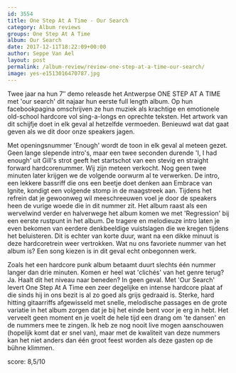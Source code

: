 ```yaml
---
id: 3554
title: One Step At A Time - Our Search
category: Album reviews
groups: One Step At A Time
album: Our Search
date: 2017-12-11T18:22:09+00:00
author: Seppe Van Ael
layout: post
permalink: /album-review/review-one-step-at-a-time-our-search/
image: yes-e1513016470787.jpg
---
```

Twee jaar na hun 7&#8243; demo releasde het Antwerpse ONE STEP AT A TIME met 'our search' dit najaar hun eerste full length album. Op hun facebookpagina omschrijven ze hun muziek als krachtige en emotionele old-school hardcore vol sing-a-longs en oprechte teksten. Het artwork van dit schijfje doet in elk geval al hetzelfde vermoeden. Benieuwd wat dat gaat geven als we dit door onze speakers jagen.

Met openingsnummer 'Enough' wordt de toon in elk geval al meteen gezet. Geen lange slepende intro's, maar een twee seconden durende 'I, I had enough' uit Gill's strot geeft het startschot van een stevig en straight forward hardcorenummer. Wij zijn meteen verkocht. Nog geen twee minuten later krijgen we de volgende oorwurm al te verwerken. De intro, een lekkere bassriff die ons een beetje doet denken aan Embrace van Ignite, kondigt een volgende stomp in de maagstreek aan. Tijdens het refrein dat je gewoonweg wil meeschreeuwen voel je door de speakers heen de vurige woede die in dit nummer zit. Het album raast als een wervelwind verder en halverwege het album komen we met 'Regression' bij een eerste rustpunt in het album. De tragere en melodieuze intro laten je even bekomen van eerdere denkbeeldige vuistslagen die we kregen tijdens het beluisteren. Dit is echter van korte duur, want na een dikke minuut is deze hardcoretrein weer vertrokken. Wat nu ons favoriete nummer van het album is? Een song kiezen is in dit geval echt onbegonnen werk.

Zoals het een hardcore punk album betaamt duurt slechts één nummer langer dan drie minuten. Komen er heel wat 'clichés' van het genre terug? Ja. Haalt dit het niveau naar beneden? In geen geval. Met 'Our Search' levert One Step At A Time een zeer degelijke en intense hardcore plaat af die sinds hij in ons bezit is al zo goed als grijs gedraaid is. Sterke, hard hitting gitaarriffs afgewisseld met snelle, melodische passages en de grote variatie in het album zorgen dat je bij het einde bent voor je erg in hebt. Het verveelt geen moment en je voelt de hele tijd een drang om 'te dansen' en de nummers mee te zingen. Ik heb ze nog nooit live mogen aanschouwen (hopelijk komt dat er snel van), maar met de kwaliteit van deze nummers kan het niet anders dan één groot feest worden als deze gasten op de bühne klimmen.

score: 8,5/10

&nbsp;